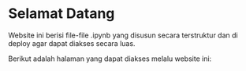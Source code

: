 # Selamat Datang

Website ini berisi file-file .ipynb yang disusun secara terstruktur dan di deploy agar dapat diakses secara luas.

Berikut adalah halaman yang dapat diakses melalu website ini:

```{tableofcontents}
```
